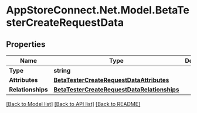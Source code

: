 # AppStoreConnect.Net.Model.BetaTesterCreateRequestData

## Properties

Name | Type | Description | Notes
------------ | ------------- | ------------- | -------------
**Type** | **string** |  | 
**Attributes** | [**BetaTesterCreateRequestDataAttributes**](BetaTesterCreateRequestDataAttributes.md) |  | 
**Relationships** | [**BetaTesterCreateRequestDataRelationships**](BetaTesterCreateRequestDataRelationships.md) |  | [optional] 

[[Back to Model list]](../README.md#documentation-for-models) [[Back to API list]](../README.md#documentation-for-api-endpoints) [[Back to README]](../README.md)

